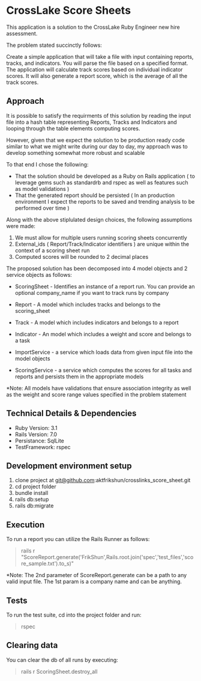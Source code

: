 # CrossLake Score Sheets

This application is a solution to the CrossLake Ruby Engineer new hire assessment.

The problem stated succinctly follows:

Create a simple application that will take a file with input containing reports, tracks, and indicators. You will parse the file based on a specified format. The application will calculate track scores based on individual indicator scores. It will also generate a report score, which is the average of all the track scores.

## Approach

It is possible to satisfy the requirments of this solution by reading the input file into a hash table representing Reports, Tracks and Indicators and looping through the table elements computing scores.

However, given that we expect the solution to be production ready code similar to what we might write during our day to day, my approach was to develop something somewhat more robust and scalable

To that end I chose the following:
* That the solution should be developed as a Ruby on Rails application ( to leverage gems such as standardrb and rspec as well as features such as model validations )
* That the generated report should be persisted ( In an production environment I expect the reports to be saved and trending analysis to be performed over time )

Along with the above stiplulated design choices, the following assumptions were made:
1) We must allow for multiple users running scoring sheets concurrently
2) External_ids ( Report/Track/Indicator identifiers ) are unique within the context of a scoring sheet run
3) Computed scores will be rounded to 2 decimal places


The proposed solution has been decomposed into 4 model objects and 2 service objects as follows:

- ScoringSheet - Identifies an instance of a report run.  You can provide an optional company_name if you want to track runs by company
- Report - A model which includes tracks and belongs to the scoring_sheet
- Track - A model which includes indicators and belongs to a report
- Indicator - An model which includes a weight and score and belongs to a task

- ImportService - a service which loads data from given input file into the model objects
- ScoringService - a service which computes the scores for all tasks and reports and persists them in the appropriate models

*Note: All models have validations that ensure association integrity as well as the weight and score range values specified in the problem statement


## Technical Details & Dependencies

- Ruby Version: 3.1
- Rails Version: 7.0
- Persistance: SqlLite
- TestFramework: rspec

## Development environment setup

1) clone project at git@github.com:aktfrikshun/crosslinks_score_sheet.git
2) cd project folder
3) bundle install
4) rails db:setup
5) rails db:migrate

## Execution

To run a report you can utilize the Rails Runner as follows:
> rails r "ScoreReport.generate('FrikShun',Rails.root.join('spec','test_files','score_sample.txt').to_s)"

*Note:  The 2nd parameter of ScoreReport.generate can be a path to any valid input file.  The 1st param is a company name and can be anything.


## Tests

To run the test suite, cd into the project folder and run:
> rspec

## Clearing data

You can clear the db of all runs by executing:
> rails r ScoringSheet.destroy_all
